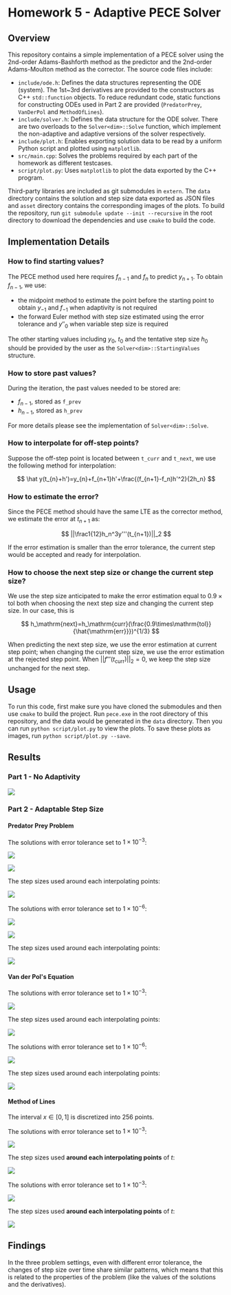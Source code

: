 ﻿# Homework 5 - Adaptive PECE Solver

## Overview

This repository contains a simple implementation of a PECE solver using the 2nd-order Adams-Bashforth method as the predictor and the 2nd-order Adams-Moulton method as the corrector. The source code files include:

- `include/ode.h`: Defines the data structures representing the ODE (system). The 1st~3rd derivatives are provided to the constructors as C++ `std::function` objects. To reduce redundant code, static functions for constructing ODEs used in Part 2 are provided (`PredatorPrey`, `VanDerPol` and `MethodOfLines`).
- `include/solver.h`: Defines the data structure for the ODE solver. There are two overloads to the `Solver<dim>::Solve` function, which implement the non-adaptive and adaptive versions of the solver respectively.
- `include/plot.h`: Enables exporting solution data to be read by a uniform Python script and plotted using `matplotlib`.
- `src/main.cpp`: Solves the problems required by each part of the homework as different testcases.
- `script/plot.py`: Uses `matplotlib` to plot the data exported by the C++ program.

Third-party libraries are included as git submodules in `extern`. The `data` directory contains the solution and step size data exported as JSON files and `asset` directory contains the corresponding images of the plots. To build the repository, run `git submodule update --init --recursive` in the root directory to download the dependencies and use `cmake` to build the code. 

## Implementation Details

### How to find starting values?

The PECE method used here requires $f_{n-1}$ and $f_{n}$ to predict $y_{n+1}$. To obtain $f_{n-1}$, we use:

- the midpoint method to estimate the point before the starting point to obtain $y_{-1}$ and $f_{-1}$ when adaptivity is not required
- the forward Euler method with step size estimated using the error tolerance and $y''_0$ when variable step size is required

The other starting values including $y_0$, $t_0$ and the tentative step size $h_0$ should be provided by the user as the `Solver<dim>::StartingValues` structure.

### How to store past values?

During the iteration, the past values needed to be stored are:

- $f_{n-1}$, stored as `f_prev`
- $h_{n-1}$, stored as `h_prev`

For more details please see the implementation of `Solver<dim>::Solve`.

### How to interpolate for off-step points?

Suppose the off-step point is located between `t_curr` and `t_next`, we use the following method for interpolation:

$$
\hat y(t_{n}+h')=y_{n}+f_{n+1}h'+\frac{(f_{n+1}-f_n)h'^2}{2h_n}
$$

### How to estimate the error?

Since the PECE method should have the same LTE as the corrector method, we estimate the error at $t_{n+1}$ as:

$$
||\frac1{12}h_n^3y'''(t_{n+1})||_2
$$

If the error estimation is smaller than the error tolerance, the current step would be accepted and ready for interpolation.

### How to choose the next step size or change the current step size?

We use the step size anticipated to make the error estimation equal to $0.9\times\mathrm{tol}$ both when choosing the next step size and changing the current step size. In our case, this is

$$
h_\mathrm{next}=h_\mathrm{curr}(\frac{0.9\times\mathrm{tol}}{\hat{\mathrm{err}}})^{1/3}
$$

When predicting the next step size, we use the error estimation at current step point; when changing the current step size, we use the error estimation at the rejected step point.
When $||f'''(t_\mathrm{curr})||_2=0$, we keep the step size unchanged for the next step.

## Usage

To run this code, first make sure you have cloned the submodules and then use `cmake` to build the project.
Run `pece.exe` in the root directory of this repository, and the data would be generated in the `data` directory. Then you can run `python script/plot.py` to view the plots. To save these plots as images, run `python script/plot.py --save`.

## Results

### Part 1 - No Adaptivity

![](asset/Part%201%20-%20Fixed%20Step%20Size.png)

### Part 2 - Adaptable Step Size

#### Predator Prey Problem

The solutions with error tolerance set to $1\times10^{-3}$:

![](asset/Part%202%20-%20Predator%20Prey%20(Low%20Accuracy,%20Solution).png)

![](asset/Part%202%20-%20Predator%20Prey%20(Low%20Accuracy,%20Relative).png)

The step sizes used around each interpolating points:

![](asset/Part%202%20-%20Predator%20Prey%20(Low%20Accuracy,%20Step%20Size).png)

The solutions with error tolerance set to $1\times10^{-6}$:

![](asset/Part%202%20-%20Predator%20Prey%20(High%20Accuracy,%20Solution).png)

![](asset/Part%202%20-%20Predator%20Prey%20(High%20Accuracy,%20Relative).png)

The step sizes used around each interpolating points:

![](asset/Part%202%20-%20Predator%20Prey%20(High%20Accuracy,%20Step%20Size).png)

#### Van der Pol's Equation

The solutions with error tolerance set to $1\times10^{-3}$:

![](asset/Part%202%20-%20Van%20der%20Pol's%20(Low%20Accuracy,%20Solution).png)

The step sizes used around each interpolating points:

![](asset/Part%202%20-%20Van%20der%20Pol's%20(Low%20Accuracy,%20Step%20Size).png)

The solutions with error tolerance set to $1\times10^{-6}$:

![](asset/Part%202%20-%20Van%20der%20Pol's%20(High%20Accuracy,%20Solution).png)

The step sizes used around each interpolating points:

![](asset/Part%202%20-%20Van%20der%20Pol's%20(High%20Accuracy,%20Step%20Size).png)

#### Method of Lines

The interval $x\in[0,1]$ is discretized into 256 points.

The solutions with error tolerance set to $1\times10^{-3}$:

![](asset/Part%202%20-%20Method%20Of%20Lines%20(Low%20Accuracy,%20Solution).png)

The step sizes used **around each interpolating points** of $t$:

![](asset/Part%202%20-%20Method%20Of%20Lines%20(Low%20Accuracy,%20Step%20Size).png)

The solutions with error tolerance set to $1\times10^{-3}$:

![](asset/Part%202%20-%20Method%20Of%20Lines%20(High%20Accuracy,%20Solution).png)

The step sizes used **around each interpolating points** of $t$:

![](asset/Part%202%20-%20Method%20Of%20Lines%20(High%20Accuracy,%20Step%20Size).png)

## Findings

In the three problem settings, even with different error tolerance, the changes of step size over time share similar patterns, which means that this is related to the properties of the problem (like the values of the solutions and the derivatives).
